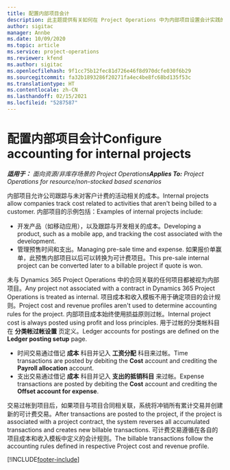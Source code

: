 ```yaml
---
title: 配置内部项目会计
description: 此主题提供有关如何在 Project Operations 中为内部项目设置会计实践的信息。
author: sigitac
manager: Annbe
ms.date: 10/09/2020
ms.topic: article
ms.service: project-operations
ms.reviewer: kfend
ms.author: sigitac
ms.openlocfilehash: 9f1cc75b12fec81d726e46f8d970dcfe030f6b29
ms.sourcegitcommit: fa32b1893286f20271fa4ec4be8fc68bd135f53c
ms.translationtype: HT
ms.contentlocale: zh-CN
ms.lasthandoff: 02/15/2021
ms.locfileid: "5287587"
---
```

# <a name="configure-accounting-for-internal-projects"></a><span data-ttu-id="b6cb3-103">配置内部项目会计</span><span class="sxs-lookup"><span data-stu-id="b6cb3-103">Configure accounting for internal projects</span></span>

<span data-ttu-id="b6cb3-104">_**适用于：** 面向资源/非库存场景的 Project Operations_</span><span class="sxs-lookup"><span data-stu-id="b6cb3-104">_**Applies To:** Project Operations for resource/non-stocked based scenarios_</span></span>

<span data-ttu-id="b6cb3-105">内部项目允许公司跟踪与未对客户计费的活动相关的成本。</span><span class="sxs-lookup"><span data-stu-id="b6cb3-105">Internal projects allow companies track cost related to activities that aren't being billed to a customer.</span></span> <span data-ttu-id="b6cb3-106">内部项目的示例包括：</span><span class="sxs-lookup"><span data-stu-id="b6cb3-106">Examples of internal projects include:</span></span>

- <span data-ttu-id="b6cb3-107">开发产品（如移动应用），以及跟踪与开发相关的成本。</span><span class="sxs-lookup"><span data-stu-id="b6cb3-107">Developing a product, such as a mobile app, and tracking the cost associated with the development.</span></span>
- <span data-ttu-id="b6cb3-108">管理预售时间和支出。</span><span class="sxs-lookup"><span data-stu-id="b6cb3-108">Managing pre-sale time and expense.</span></span> <span data-ttu-id="b6cb3-109">如果报价单赢单，此预售内部项目以后可以转换为可计费项目。</span><span class="sxs-lookup"><span data-stu-id="b6cb3-109">This pre-sale internal project can be converted later to a billable project if quote is won.</span></span>

<span data-ttu-id="b6cb3-110">未与 Dynamics 365 Project Operations 中的合同关联的任何项目都被视为内部项目。</span><span class="sxs-lookup"><span data-stu-id="b6cb3-110">Any project not associated with a contract in Dynamics 365 Project Operations is treated as internal.</span></span> <span data-ttu-id="b6cb3-111">项目成本和收入模板不用于确定项目的会计规则。</span><span class="sxs-lookup"><span data-stu-id="b6cb3-111">Project cost and revenue profiles aren't used to determine accounting rules for the project.</span></span> <span data-ttu-id="b6cb3-112">内部项目成本始终使用损益原则过帐。</span><span class="sxs-lookup"><span data-stu-id="b6cb3-112">Internal project cost is always posted using profit and loss principles.</span></span> <span data-ttu-id="b6cb3-113">用于过帐的分类帐科目在 **分类帐过帐设置** 页定义。</span><span class="sxs-lookup"><span data-stu-id="b6cb3-113">Ledger accounts for postings are defined on the **Ledger posting setup** page.</span></span>

- <span data-ttu-id="b6cb3-114">时间交易通过借记 **成本** 科目并记入 **工资分配** 科目来过帐。</span><span class="sxs-lookup"><span data-stu-id="b6cb3-114">Time transactions are posted by debiting the **Cost** account and crediting the **Payroll allocation** account.</span></span>
- <span data-ttu-id="b6cb3-115">支出交易通过借记 **成本** 科目并记入 **支出的抵销科目** 来过帐。</span><span class="sxs-lookup"><span data-stu-id="b6cb3-115">Expense transactions are posted by debiting the **Cost** account and crediting the **Offset account for expense**.</span></span>

<span data-ttu-id="b6cb3-116">交易过帐到项目后，如果项目与项目合同相关联，系统将冲销所有累计交易并创建新的可计费交易。</span><span class="sxs-lookup"><span data-stu-id="b6cb3-116">After transactions are posted to the project, if the project is associated with a project contract, the system reverses all accumulated transactions and creates new billable transactions.</span></span> <span data-ttu-id="b6cb3-117">可计费交易遵循在各自的项目成本和收入模板中定义的会计规则。</span><span class="sxs-lookup"><span data-stu-id="b6cb3-117">The billable transactions follow the accounting rules defined in respective Project cost and revenue profile.</span></span>




[!INCLUDE[footer-include](../includes/footer-banner.md)]